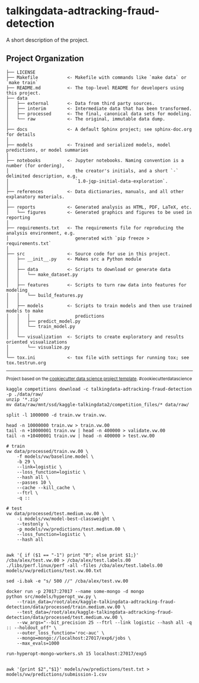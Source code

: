 talkingdata-adtracking-fraud-detection
==============================

A short description of the project.

Project Organization
------------

    ├── LICENSE
    ├── Makefile           <- Makefile with commands like `make data` or `make train`
    ├── README.md          <- The top-level README for developers using this project.
    ├── data
    │   ├── external       <- Data from third party sources.
    │   ├── interim        <- Intermediate data that has been transformed.
    │   ├── processed      <- The final, canonical data sets for modeling.
    │   └── raw            <- The original, immutable data dump.
    │
    ├── docs               <- A default Sphinx project; see sphinx-doc.org for details
    │
    ├── models             <- Trained and serialized models, model predictions, or model summaries
    │
    ├── notebooks          <- Jupyter notebooks. Naming convention is a number (for ordering),
    │                         the creator's initials, and a short `-` delimited description, e.g.
    │                         `1.0-jqp-initial-data-exploration`.
    │
    ├── references         <- Data dictionaries, manuals, and all other explanatory materials.
    │
    ├── reports            <- Generated analysis as HTML, PDF, LaTeX, etc.
    │   └── figures        <- Generated graphics and figures to be used in reporting
    │
    ├── requirements.txt   <- The requirements file for reproducing the analysis environment, e.g.
    │                         generated with `pip freeze > requirements.txt`
    │
    ├── src                <- Source code for use in this project.
    │   ├── __init__.py    <- Makes src a Python module
    │   │
    │   ├── data           <- Scripts to download or generate data
    │   │   └── make_dataset.py
    │   │
    │   ├── features       <- Scripts to turn raw data into features for modeling
    │   │   └── build_features.py
    │   │
    │   ├── models         <- Scripts to train models and then use trained models to make
    │   │   │                 predictions
    │   │   ├── predict_model.py
    │   │   └── train_model.py
    │   │
    │   └── visualization  <- Scripts to create exploratory and results oriented visualizations
    │       └── visualize.py
    │
    └── tox.ini            <- tox file with settings for running tox; see tox.testrun.org


--------

<p><small>Project based on the <a target="_blank" href="https://drivendata.github.io/cookiecutter-data-science/">cookiecutter data science project template</a>. #cookiecutterdatascience</small></p>


```
kaggle competitions download -c talkingdata-adtracking-fraud-detection -p ./data/raw/
unzip '*.zip'
mv data/raw/mnt/ssd/kaggle-talkingdata2/competition_files/* data/raw/

split -l 1000000 -d train.vw train.vw.

head -n 10000000 train.vw > train.vw.00
tail -n +10000001 train.vw | head -n 400000 > validate.vw.00
tail -n +10400001 train.vw | head -n 400000 > test.vw.00

# train
vw data/processed/train.vw.00 \
    -f models/vw/baseline.model \
    -b 29 \
    --link=logistic \
    --loss_function=logistic \
    --hash all \
    --passes 10 \
    --cache --kill_cache \
    --ftrl \
    -q ::

# test
vw data/processed/test.medium.vw.00 \
    -i models/vw/model-best-classweight \
    --testonly \
    -p models/vw/predictions/test.medium.00 \
    --loss_function=logistic \
    --hash all

    
awk '{ if ($1 == "-1") print "0"; else print $1;}' /cba/alex/test.vw.00 > /cba/alex/test.labels.00
./libs/perf.linux/perf -all -files /cba/alex/test.labels.00 models/vw/predictions/test.vw.00.txt

sed -i.bak -e "s/ 500 //" /cba/alex/test.vw.00

docker run -p 27017:27017 --name some-mongo -d mongo
python src/models/hyperopt_vw.py \
    --train_data=/root/alex/kaggle-talkingdata-adtracking-fraud-detection/data/processed/train.medium.vw.00 \
    --test_data=/root/alex/kaggle-talkingdata-adtracking-fraud-detection/data/processed/test.medium.vw.00 \
    --vw_args="--bit_precision 25 --ftrl --link logistic --hash all -q :: --holdout_off" \
    --outer_loss_function='roc-auc' \
    --mongo=mongo://localhost:27017/exp6/jobs \
    --max_evals=1000
    
run-hyperopt-mongo-workers.sh 15 localhost:27017/exp5
	

awk '{print $2","$1}' models/vw/predictions/test.txt > models/vw/predictions/submission-1.csv


```
